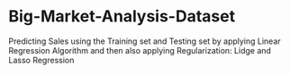 # Big-Market-Analysis-Dataset
Predicting Sales using the Training set and Testing set by applying Linear Regression Algorithm and then also applying Regularization: Lidge and Lasso Regression
